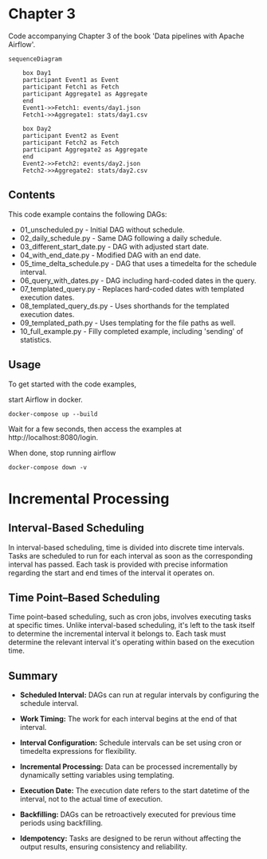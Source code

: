 # Chapter 3

Code accompanying Chapter 3 of the book 'Data pipelines with Apache Airflow'.

```mermaid
sequenceDiagram

    box Day1
    participant Event1 as Event
    participant Fetch1 as Fetch
    participant Aggregate1 as Aggregate
    end
    Event1->>Fetch1: events/day1.json 
    Fetch1->>Aggregate1: stats/day1.csv
    
    box Day2
    participant Event2 as Event
    participant Fetch2 as Fetch
    participant Aggregate2 as Aggregate
    end
    Event2->>Fetch2: events/day2.json 
    Fetch2->>Aggregate2: stats/day2.csv

```

## Contents

This code example contains the following DAGs:

- 01_unscheduled.py - Initial DAG without schedule.
- 02_daily_schedule.py - Same DAG following a daily schedule.
- 03_different_start_date.py - DAG with adjusted start date.
- 04_with_end_date.py - Modified DAG with an end date.
- 05_time_delta_schedule.py - DAG that uses a timedelta for the schedule interval.
- 06_query_with_dates.py - DAG including hard-coded dates in the query.
- 07_templated_query.py - Replaces hard-coded dates with templated execution dates.
- 08_templated_query_ds.py - Uses shorthands for the templated execution dates.
- 09_templated_path.py - Uses templating for the file paths as well.
- 10_full_example.py - Filly completed example, including 'sending' of statistics.

## Usage

To get started with the code examples, 

start Airflow in docker.

```
docker-compose up --build
```

Wait for a few seconds, then access the examples at http://localhost:8080/login.

When done, stop running airflow

```
docker-compose down -v
```



# Incremental Processing

## Interval-Based Scheduling

In interval-based scheduling, time is divided into discrete time intervals. Tasks are scheduled to run for each interval as soon as the corresponding interval has passed. Each task is provided with precise information regarding the start and end times of the interval it operates on.

## Time Point–Based Scheduling

Time point–based scheduling, such as cron jobs, involves executing tasks at specific times. Unlike interval-based scheduling, it's left to the task itself to determine the incremental interval it belongs to. Each task must determine the relevant interval it's operating within based on the execution time.



## Summary

- **Scheduled Interval:** DAGs can run at regular intervals by configuring the schedule interval.
  
- **Work Timing:** The work for each interval begins at the end of that interval.
  
- **Interval Configuration:** Schedule intervals can be set using cron or timedelta expressions for flexibility.
  
- **Incremental Processing:** Data can be processed incrementally by dynamically setting variables using templating.
  
- **Execution Date:** The execution date refers to the start datetime of the interval, not to the actual time of execution.
  
- **Backfilling:** DAGs can be retroactively executed for previous time periods using backfilling.
  
- **Idempotency:** Tasks are designed to be rerun without affecting the output results, ensuring consistency and reliability.
